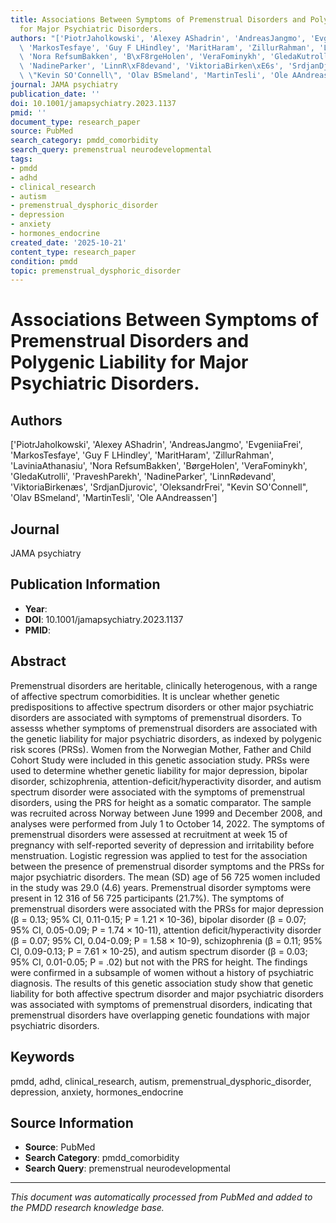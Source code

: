 ```yaml
---
title: Associations Between Symptoms of Premenstrual Disorders and Polygenic Liability
  for Major Psychiatric Disorders.
authors: "['PiotrJaholkowski', 'Alexey AShadrin', 'AndreasJangmo', 'EvgeniiaFrei',\
  \ 'MarkosTesfaye', 'Guy F LHindley', 'MaritHaram', 'ZillurRahman', 'LaviniaAthanasiu',\
  \ 'Nora RefsumBakken', 'B\xF8rgeHolen', 'VeraFominykh', 'GledaKutrolli', 'PraveshParekh',\
  \ 'NadineParker', 'LinnR\xF8devand', 'ViktoriaBirken\xE6s', 'SrdjanDjurovic', 'OleksandrFrei',\
  \ \"Kevin SO'Connell\", 'Olav BSmeland', 'MartinTesli', 'Ole AAndreassen']"
journal: JAMA psychiatry
publication_date: ''
doi: 10.1001/jamapsychiatry.2023.1137
pmid: ''
document_type: research_paper
source: PubMed
search_category: pmdd_comorbidity
search_query: premenstrual neurodevelopmental
tags:
- pmdd
- adhd
- clinical_research
- autism
- premenstrual_dysphoric_disorder
- depression
- anxiety
- hormones_endocrine
created_date: '2025-10-21'
content_type: research_paper
condition: pmdd
topic: premenstrual_dysphoric_disorder
---
```


# Associations Between Symptoms of Premenstrual Disorders and Polygenic Liability for Major Psychiatric Disorders.

## Authors
['PiotrJaholkowski', 'Alexey AShadrin', 'AndreasJangmo', 'EvgeniiaFrei', 'MarkosTesfaye', 'Guy F LHindley', 'MaritHaram', 'ZillurRahman', 'LaviniaAthanasiu', 'Nora RefsumBakken', 'BørgeHolen', 'VeraFominykh', 'GledaKutrolli', 'PraveshParekh', 'NadineParker', 'LinnRødevand', 'ViktoriaBirkenæs', 'SrdjanDjurovic', 'OleksandrFrei', "Kevin SO'Connell", 'Olav BSmeland', 'MartinTesli', 'Ole AAndreassen']

## Journal
JAMA psychiatry

## Publication Information
- **Year**: 
- **DOI**: 10.1001/jamapsychiatry.2023.1137
- **PMID**: 

## Abstract
Premenstrual disorders are heritable, clinically heterogenous, with a range of affective spectrum comorbidities. It is unclear whether genetic predispositions to affective spectrum disorders or other major psychiatric disorders are associated with symptoms of premenstrual disorders. To assesss whether symptoms of premenstrual disorders are associated with the genetic liability for major psychiatric disorders, as indexed by polygenic risk scores (PRSs). Women from the Norwegian Mother, Father and Child Cohort Study were included in this genetic association study. PRSs were used to determine whether genetic liability for major depression, bipolar disorder, schizophrenia, attention-deficit/hyperactivity disorder, and autism spectrum disorder were associated with the symptoms of premenstrual disorders, using the PRS for height as a somatic comparator. The sample was recruited across Norway between June 1999 and December 2008, and analyses were performed from July 1 to October 14, 2022. The symptoms of premenstrual disorders were assessed at recruitment at week 15 of pregnancy with self-reported severity of depression and irritability before menstruation. Logistic regression was applied to test for the association between the presence of premenstrual disorder symptoms and the PRSs for major psychiatric disorders. The mean (SD) age of 56 725 women included in the study was 29.0 (4.6) years. Premenstrual disorder symptoms were present in 12 316 of 56 725 participants (21.7%). The symptoms of premenstrual disorders were associated with the PRSs for major depression (β = 0.13; 95% CI, 0.11-0.15; P = 1.21 × 10-36), bipolar disorder (β = 0.07; 95% CI, 0.05-0.09; P = 1.74 × 10-11), attention deficit/hyperactivity disorder (β = 0.07; 95% CI, 0.04-0.09; P = 1.58 × 10-9), schizophrenia (β = 0.11; 95% CI, 0.09-0.13; P = 7.61 × 10-25), and autism spectrum disorder (β = 0.03; 95% CI, 0.01-0.05; P = .02) but not with the PRS for height. The findings were confirmed in a subsample of women without a history of psychiatric diagnosis. The results of this genetic association study show that genetic liability for both affective spectrum disorder and major psychiatric disorders was associated with symptoms of premenstrual disorders, indicating that premenstrual disorders have overlapping genetic foundations with major psychiatric disorders.

## Keywords
pmdd, adhd, clinical_research, autism, premenstrual_dysphoric_disorder, depression, anxiety, hormones_endocrine

## Source Information
- **Source**: PubMed
- **Search Category**: pmdd_comorbidity
- **Search Query**: premenstrual neurodevelopmental

---
*This document was automatically processed from PubMed and added to the PMDD research knowledge base.*
